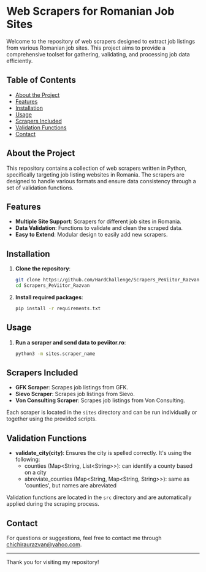 # Web Scrapers for Romanian Job Sites

Welcome to the repository of web scrapers designed to extract job listings from various Romanian job sites. This project aims to provide a comprehensive toolset for gathering, validating, and processing job data efficiently.

## Table of Contents

- [About the Project](#about-the-project)
- [Features](#features)
- [Installation](#installation)
- [Usage](#usage)
- [Scrapers Included](#scrapers-included)
- [Validation Functions](#validation-functions)
- [Contact](#contact)

## About the Project

This repository contains a collection of web scrapers written in Python, specifically targeting job listing websites in Romania. The scrapers are designed to handle various formats and ensure data consistency through a set of validation functions.

## Features

- **Multiple Site Support**: Scrapers for different job sites in Romania.
- **Data Validation**: Functions to validate and clean the scraped data.
- **Easy to Extend**: Modular design to easily add new scrapers.

## Installation

1. **Clone the repository**:
    ```sh
    git clone https://github.com/HardChallenge/Scrapers_PeViitor_Razvan.git
    cd Scrapers_PeViitor_Razvan
    ```

2. **Install required packages**:
    ```sh
    pip install -r requirements.txt
    ```

## Usage

1. **Run a scraper and send data to peviitor.ro**:
     ```sh
    python3 -m sites.scraper_name
    ```


## Scrapers Included

- **GFK Scraper**: Scrapes job listings from GFK.
- **Sievo Scraper**: Scrapes job listings from Sievo.
- **Von Consulting Scraper**: Scrapes job listings from Von Consulting.

Each scraper is located in the `sites` directory and can be run individually or together using the provided scripts.

## Validation Functions

- **validate_city(city)**: Ensures the city is spelled correctly. It's using the following:
     - counties (Map<String, List\<String>>): can identify a county based on a city
     - abreviate_counties (Map<String, Map\<String, String>>): same as 'counties', but names are abreviated

Validation functions are located in the `src` directory and are automatically applied during the scraping process.

## Contact

For questions or suggestions, feel free to contact me through [chichiraurazvan@yahoo.com](mailto:chichiraurazvan@yahoo.com).

---

Thank you for visiting my repository!
